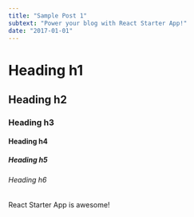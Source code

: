 ```yaml
---
title: "Sample Post 1"
subtext: "Power your blog with React Starter App!"
date: "2017-01-01"
---
```


# Heading h1

## Heading h2

### Heading h3

#### Heading h4

##### Heading h5

###### Heading h6

React Starter App is awesome!

